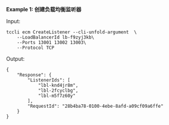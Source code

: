 **Example 1: 创建负载均衡监听器**



Input: 

```
tccli ecm CreateListener --cli-unfold-argument  \
    --LoadBalancerId lb-f9zyj3kb\
    --Ports 13001 13002 13003\
    --Protocol TCP
```

Output: 
```
{
    "Response": {
        "ListenerIds": [
            "lbl-knd4jr8m",
            "lbl-2fcyclbg",
            "lbl-m5f7z60y"
        ],
        "RequestId": "28b4ba78-0100-4ebe-8afd-a09cf09a6ffe"
    }
}
```

